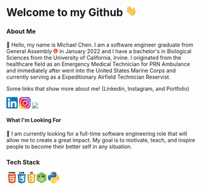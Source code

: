 # Welcome to my Github <img src="wave.gif" width="30px">

### About Me

:boy: Hello, my name is Michael Chen. I am a software engineer graduate from General Assembly <img src="/general-assembly_logo.png" width="12px" height="12px"> in January 2022 and I have a bachelor's in Biological Sciences from the University of California, Irvine. I originated from the healthcare field as an Emergency Medical Technician for PRN Ambulance and immediately after went into the United States Marine Corps and currently serving as a Expeditionary Airfield Technician Reservist.

Some links that show more about me! (Linkedin, Instagram, and Portfolio)

<img src="LinkedIn.png" width="30px"><a href="https://www.linkedin.com/in/chenmichael2/"></a> </img><img src="insta.png" width="30px"><a href="https://www.instagram.com/sundaebests/"></a></img> <img src="frame-1.ico" width="30px"><a></a></img>

#### What I'm Looking For
:eyes: I am currently looking for a full-time software engineering role that will allow me to create a great impact. My goal is to motivate, teach, and inspire people to become their better self in any situation. 

### Tech Stack

<img src="html5-icon-1.png" height="30px"/><img src="css.png" height="30px"/> <img src="javascript-icon1.png" height="30px"/> <img src="node-js-icon-8.png" height="30px"/> <img src="python.png" height="30px"/> <img>
